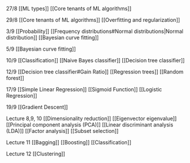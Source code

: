 27/8
[[ML types]]
[[Core tenants of ML algorithms]]

29/8
[[Core tenants of ML algorithms]]
[[Overfitting and regularization]]

3/9
[[Probability]]
[[Frequency distributions#Normal distributions|Normal distribution]]
[[Bayesian curve fitting]]

5/9 
[[Bayesian curve fitting]]

10/9
[[Classification]]
[[Naive Bayes classifier]]
[[Decision tree classifier]]

12/9
[[Decision tree classifier#Gain Ratio]]
[[Regression trees]]
[[Random forest]]

17/9
[[Simple Linear Regression]]
[[Sigmoid Function]]
[[Logistic Regression]]

19/9
[[Gradient Descent]]

Lecture 8,9, 10
[[Dimensionality reduction]]
[[Eigenvector eigenvalue]]
[[Principal component analysis (PCA)]]
[[Linear discriminant analysis (LDA)]]
[[Factor analysis]]
[[Subset selection]]

Lecture 11
[[Bagging]]
[[Boosting]]
[[Classification]]

Lecture 12
[[Clustering]]
